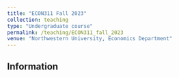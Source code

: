```yaml
---
title: "ECON311 Fall 2023"
collection: teaching
type: "Undergraduate course"
permalink: /teaching/ECON311_fall_2023
venue: "Northwestern University, Economics Department"
---
```


## Information
